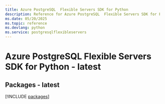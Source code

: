 ```yaml
---
title: Azure PostgreSQL  Flexible Servers SDK for Python
description: Reference for Azure PostgreSQL  Flexible Servers SDK for Python
ms.date: 05/20/2025
ms.topic: reference
ms.devlang: python
ms.service: postgresqlflexibleservers
---
```

# Azure PostgreSQL  Flexible Servers SDK for Python - latest
## Packages - latest
[!INCLUDE [packages](postgresql--flexible-servers-index.md)]